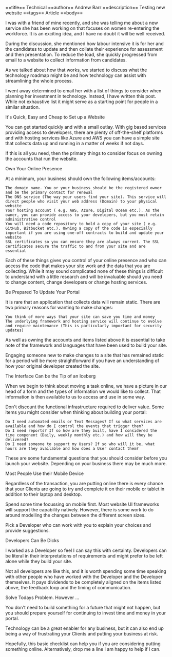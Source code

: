 ==title==
 Technical
==author==
 Andrew Barr
==description==
 Testing new website
==tags==
 Article
==body==


I was with a friend of mine recently, and she was telling me about a new service she has been working on that focuses on women re-entering the workforce. It is an exciting idea, and I have no doubt it will be well received. 

During the discussion, she mentioned how labour intensive it is for her and the candidates to update and then collate their experience for assessment and then presentation. To reduce the load, she quickly progressed from email to a website to collect information from candidates.

As we talked about how that works, we started to discuss what the technology roadmap might be and how technology can assist with streamlining the whole process. 

I went away determined to email her with a list of things to consider when planning her investment in technology. Instead, I have written this post. While not exhaustive list it might serve as a starting point for people in a similar situation. 

It's Quick, Easy and Cheap to Set up a Website

You can get started quickly and with a small outlay. With gig based services providing access to developers, there are plenty of off-the-shelf platforms and with hosting services like Azure and AWS you can have a simple site that collects data up and running in a matter of weeks if not days.

If this is all you need, then the primary things to consider focus on owning the accounts that run the website. 

Own Your Online Presence

At a minimum, your business should own the following items/accounts:

    The domain name. You or your business should be the registered owner and be the primary contact for renewal
    The DNS service (The way your users find your site). This service will direct people who visit your web address (Domain) to your physical website
    Your hosting account ( e.g. AWS, Azure, Digital Ocean etc.). As the owner, you can provide access to your developers, but you must retain administrative control
    You will need a code repository to hold a copy of your site ( e.g. GitHub, Bitbucket etc.). Owning a copy of the code is especially important if you are using one-off contracts to build and update your website
    SSL certificates so you can ensure they are always current. The SSL certificates secure the traffic to and from your site and are essential

Each of these things gives you control of your online presence and who can access the code that makes your site work and the data that you are collecting. While it may sound complicated none of these things is difficult to understand with a little research and will be invaluable should you need to change content, change developers or change hosting services. 

Be Prepared To Update Your Portal

It is rare that an application that collects data will remain static. There are two primary reasons for wanting to make changes:

    You think of more ways that your site can save you time and money
    The underlying framework and hosting service will continue to evolve and require maintenance (This is particularly important for security updates)

As well as owning the accounts and items listed above it is essential to take note of the framework and languages that have been used to build your site. 

Engaging someone new to make changes to a site that has remained static for a period will be more straightforward if you have an understanding of how your original developer created the site.

The Interface Can be the Tip of an Iceberg

When we begin to think about moving a task online, we have a picture in our head of a form and the types of information we would like to collect. That information is then available to us to access and use in some way.

Don't discount the functional infrastructure required to deliver value. Some items you might consider when thinking about building your portal:

    Do I need automated emails or Text Messages? If so what services are available and how do I control the events that trigger them?
    Do I need reports? If so how are they built, have I considered the time component (Daily, weekly monthly etc.) and how will they be delivered?
    Do I need someone to support my Users? If so who will it be, what hours are they available and how does a User contact them?

These are some fundamental questions that you should consider before you launch your website. Depending on your business there may be much more.

Most People Use their Mobile Device

Regardless of the transaction, you are putting online there is every chance that your Clients are going to try and complete it on their mobile or tablet in addition to their laptop and desktop. 

Spend some time focussing on mobile first. Most website UI frameworks will support the capability natively. However, there is some work to do around modelling the changes between the different screen sizes. 

Pick a Developer who can work with you to explain your choices and provide suggestions.

Developers Can Be Dicks

I worked as a Developer so feel I can say this with certainty. Developers can be literal in their interpretations of requirements and might prefer to be left alone while they build your site. 

Not all developers are like this, and it is worth spending some time speaking with other people who have worked with the Developer and the Developer themselves. It pays dividends to be completely aligned on the items listed above, the feedback loop and the timing of communication.

Solve Todays Problem. However ...

You don't need to build something for a future that might not happen, but you should prepare yourself for continuing to invest time and money in your portal. 

Technology can be a great enabler for any business, but it can also end up being a way of frustrating your Clients and putting your business at risk. 

Hopefully, this basic checklist can help you if you are considering putting something online. Alternatively, drop me a line I am happy to help if I can.